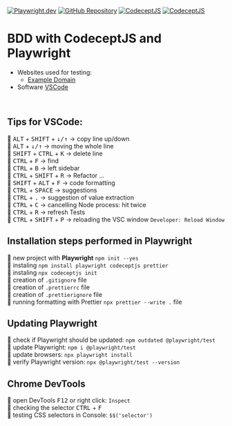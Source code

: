 [![Playwright.dev](https://img.shields.io/badge/Documentation-Playwright-45ba4b.svg?logo=playwright)](https://playwright.dev/docs/intro)
[![GitHub Repository](https://img.shields.io/badge/GitHub-CodeceptJS-45ba4b.svg?logo=github)](https://github.com/codeceptjs/CodeceptJS)
[![CodeceptJS](https://img.shields.io/badge/Discourse-CodeceptJS-ffd700.svg)](https://codecept.discourse.group/)
[![CodeceptJS](https://img.shields.io/badge/Testing%20framework-CodeceptJS-ffd700.svg)](https://codecept.io/)
<br>

# BDD with CodeceptJS and Playwright

- Websites used for testing:
  - [Example Domain](https://www.example.com/)
- Software [VSCode](https://code.visualstudio.com/)

<br>

## Tips for VSCode:

:small_orange_diamond: <kbd>ALT</kbd> + <kbd>SHIFT</kbd> + <kbd>↓/↑</kbd> -> copy line up/down  
:small_orange_diamond: <kbd>ALT</kbd> + <kbd>↓/↑</kbd> -> moving the whole line  
:small_orange_diamond: <kbd>SHIFT</kbd> + <kbd>CTRL</kbd> + <kbd>K</kbd> -> delete line  
:small_orange_diamond: <kbd>CTRL</kbd> + <kbd>F</kbd> -> find  
:small_orange_diamond: <kbd>CTRL</kbd> + <kbd>B</kbd> -> left sidebar  
:small_orange_diamond: <kbd>CTRL</kbd> + <kbd>SHIFT</kbd> + <kbd>R</kbd> -> Refactor ...  
:small_orange_diamond: <kbd>SHIFT</kbd> + <kbd>ALT</kbd> + <kbd>F</kbd> -> code formatting  
:small_orange_diamond: <kbd>CTRL</kbd> + <kbd>SPACE</kbd> -> suggestions  
:small_orange_diamond: <kbd>CTRL</kbd> + <kbd>.</kbd> -> suggestion of value extraction  
:small_orange_diamond: <kbd>CTRL</kbd> + <kbd>C</kbd> -> cancelling Node process: hit twice  
:small_orange_diamond: <kbd>CTRL</kbd> + <kbd>R</kbd> -> refresh Tests  
:small_orange_diamond: <kbd>CTRL</kbd> + <kbd>SHIFT</kbd> + <kbd>P</kbd> -> reloading the VSC window `Developer: Reload Window`

## Installation steps performed in Playwright

:small_orange_diamond: new project with **Playwright** `npm init --yes`  
:small_orange_diamond: instaling `npm install playwright codeceptjs prettier`  
:small_orange_diamond: instaling `npx codeceptjs init`    
:small_orange_diamond: creation of `.gitignore` file  
:small_orange_diamond: creation of `.prettierrc` file   
:small_orange_diamond: creation of `.prettierignore` file   
:small_orange_diamond: running formatting with Prettier `npx prettier --write .` file

## Updating Playwright

:small_orange_diamond: check if Playwright should be updated: `npm outdated @playwright/test`  
:small_orange_diamond: update Playwright: `npm i @playwright/test`  
:small_orange_diamond: update browsers: `npx playwright install`  
:small_orange_diamond: verify Playwright version: `npx @playwright/test --version`

## Chrome DevTools

:small_orange_diamond: open DevTools <kbd>F12</kbd> or right click: `Inspect`  
:small_orange_diamond: checking the selector <kbd>CTRL</kbd> + <kbd>F</kbd>  
:small_orange_diamond: testing CSS selectors in Console: `$$('selector')`
